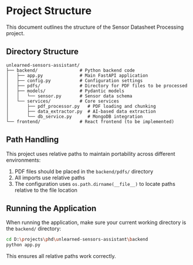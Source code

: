 # Project Structure

This document outlines the structure of the Sensor Datasheet Processing project.

## Directory Structure

```
unlearned-sensors-assistant/
├── backend/                # Python backend code
│   ├── app.py              # Main FastAPI application
│   ├── config.py           # Configuration settings
│   ├── pdfs/               # Directory for PDF files to be processed
│   ├── models/             # Pydantic models
│   │   └── sensor.py       # Sensor data schema
│   └── services/           # Core services
│       ├── pdf_processor.py   # PDF loading and chunking
│       ├── data_extractor.py  # AI-based data extraction
│       └── db_service.py      # MongoDB integration
└── frontend/               # React frontend (to be implemented)
```

## Path Handling

This project uses relative paths to maintain portability across different environments:

1. PDF files should be placed in the `backend/pdfs/` directory
2. All imports use relative paths
3. The configuration uses `os.path.dirname(__file__)` to locate paths relative to the file location

## Running the Application

When running the application, make sure your current working directory is the `backend/` directory:

```bash
cd D:\projects\phd\unlearned-sensors-assistant\backend
python app.py
```

This ensures all relative paths work correctly.

